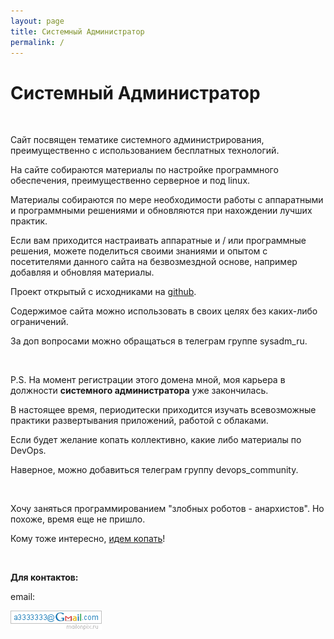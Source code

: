 ```yaml
---
layout: page
title: Системный Администратор
permalink: /
---
```


# Системный Администратор

<br/>

Сайт посвящен тематике системного администрирования, преимущественно с использованием бесплатных технологий.

На сайте собираются материалы по настройке программного обеспечения, преимущественно серверное и под linux.

Материалы собираются по мере необходимости работы с аппаратными и программными решениями и обновляются при нахождении лучших практик.

Если вам приходится настраивать аппаратные и / или программные решения, можете поделиться своими знаниями и опытом с посетителями данного сайта на безвозмездной основе, например добавляя и обновляя материалы.

Проект открытый с исходниками на <a href="https://github.com/webmakaka/sysadm.ru">github</a>.

Содержимое сайта можно использовать в своих целях без каких-либо ограничений.

За доп вопросами можно обращаться в телеграм группе sysadm_ru.

<br/>

P.S. На момент регистрации этого домена мной, моя карьера в должности **системного администратора** уже закончилась.

В настоящее время, периодитески приходится изучать всевозможные практики развертывания приложений, работой с облаками.

Если будет желание копать коллективно, какие либо материалы по DevOps.

Наверное, можно добавиться телеграм группу devops_community.

<br/>

Хочу заняться программированием "злобных роботов - анархистов". Но похоже, время еще не пришло.

Кому тоже интересно, <a href="//matematika.org">идем копать</a>!

<br/>

**Для контактов:**

email:

![Marley](/img/a3333333mail.gif 'Marley')

